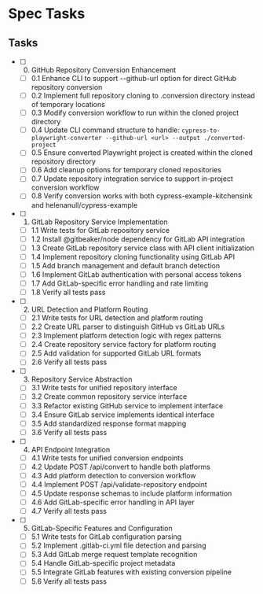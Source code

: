 # Spec Tasks

## Tasks

- [ ] 0. GitHub Repository Conversion Enhancement
  - [ ] 0.1 Enhance CLI to support --github-url option for direct GitHub repository conversion
  - [ ] 0.2 Implement full repository cloning to .conversion directory instead of temporary locations
  - [ ] 0.3 Modify conversion workflow to run within the cloned project directory
  - [ ] 0.4 Update CLI command structure to handle: `cypress-to-playwright-converter --github-url <url> --output ./converted-project`
  - [ ] 0.5 Ensure converted Playwright project is created within the cloned repository directory
  - [ ] 0.6 Add cleanup options for temporary cloned repositories
  - [ ] 0.7 Update repository integration service to support in-project conversion workflow
  - [ ] 0.8 Verify conversion works with both cypress-example-kitchensink and helenanull/cypress-example

- [ ] 1. GitLab Repository Service Implementation
  - [ ] 1.1 Write tests for GitLab repository service
  - [ ] 1.2 Install @gitbeaker/node dependency for GitLab API integration
  - [ ] 1.3 Create GitLab repository service class with API client initialization
  - [ ] 1.4 Implement repository cloning functionality using GitLab API
  - [ ] 1.5 Add branch management and default branch detection
  - [ ] 1.6 Implement GitLab authentication with personal access tokens
  - [ ] 1.7 Add GitLab-specific error handling and rate limiting
  - [ ] 1.8 Verify all tests pass

- [ ] 2. URL Detection and Platform Routing
  - [ ] 2.1 Write tests for URL detection and platform routing
  - [ ] 2.2 Create URL parser to distinguish GitHub vs GitLab URLs
  - [ ] 2.3 Implement platform detection logic with regex patterns
  - [ ] 2.4 Create repository service factory for platform routing
  - [ ] 2.5 Add validation for supported GitLab URL formats
  - [ ] 2.6 Verify all tests pass

- [ ] 3. Repository Service Abstraction
  - [ ] 3.1 Write tests for unified repository interface
  - [ ] 3.2 Create common repository service interface
  - [ ] 3.3 Refactor existing GitHub service to implement interface
  - [ ] 3.4 Ensure GitLab service implements identical interface
  - [ ] 3.5 Add standardized response format mapping
  - [ ] 3.6 Verify all tests pass

- [ ] 4. API Endpoint Integration
  - [ ] 4.1 Write tests for unified conversion endpoints
  - [ ] 4.2 Update POST /api/convert to handle both platforms
  - [ ] 4.3 Add platform detection to conversion workflow
  - [ ] 4.4 Implement POST /api/validate-repository endpoint
  - [ ] 4.5 Update response schemas to include platform information
  - [ ] 4.6 Add GitLab-specific error handling in API layer
  - [ ] 4.7 Verify all tests pass

- [ ] 5. GitLab-Specific Features and Configuration
  - [ ] 5.1 Write tests for GitLab configuration parsing
  - [ ] 5.2 Implement .gitlab-ci.yml file detection and parsing
  - [ ] 5.3 Add GitLab merge request template recognition
  - [ ] 5.4 Handle GitLab-specific project metadata
  - [ ] 5.5 Integrate GitLab features with existing conversion pipeline
  - [ ] 5.6 Verify all tests pass